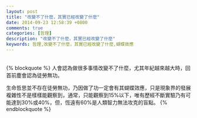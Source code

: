 ```yaml
---
layout: post
title: "改變不了什麼，其實已經改變了什麼"
date: 2014-09-23 12:58:39 +0800
comments: true
categories: [哲理]
description: "改變不了什麼，其實已經改變了什麼"
keywords: 哲理,改變不了什麼，其實已經改變了什麼,蝴蝶效應
---
```


<br />
{% blockquote %}
人會認為做很多事情改變不了什麼，尤其年紀越來越大時，回首前塵會認為徒勞無功。  

生命哲思並不存在徒勞無功，乃因做了功一定會有其蝴蝶效應，只是現象界的發展複雜性不是樣樣能觀察到，通常，只能觀察到15%以下，唯有歷經不斷實驗乃有可能達到30%或40%，但，恆遠有60%是人類智力無法攻克的盲點。
{% endblockquote %} 